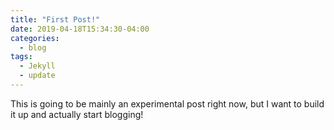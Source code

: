 ```yaml
---
title: "First Post!"
date: 2019-04-18T15:34:30-04:00
categories:
  - blog
tags:
  - Jekyll
  - update
---
```


This is going to be mainly an experimental post right now, but I want to build it up and actually start blogging!